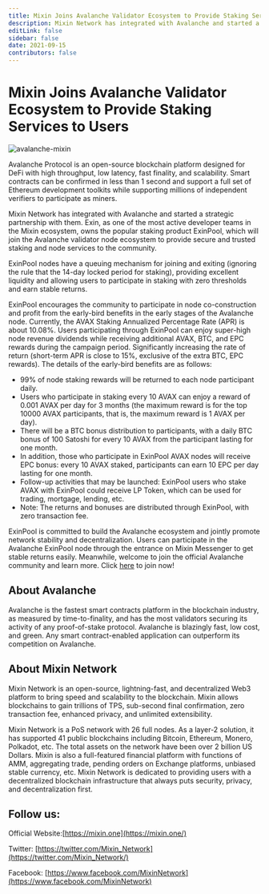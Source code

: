 ```yaml
---
title: Mixin Joins Avalanche Validator Ecosystem to Provide Staking Services to Users
description: Mixin Network has integrated with Avalanche and started a strategic partnership with them. Exin will join the Avalanche validator node ecosystem to provide secure and trusted staking and node services to the community.
editLink: false
sidebar: false
date: 2021-09-15
contributors: false
---
```


# Mixin Joins Avalanche Validator Ecosystem to Provide Staking Services to Users

![avalanche-mixin](./avalanche-mixin.png)

Avalanche Protocol is an open-source blockchain platform designed for DeFi with high throughput, low latency, fast finality, and scalability. Smart contracts can be confirmed in less than 1 second and support a full set of Ethereum development toolkits while supporting millions of independent verifiers to participate as miners.

Mixin Network has integrated with Avalanche and started a strategic partnership with them. Exin, as one of the most active developer teams in the Mixin ecosystem, owns the popular staking product ExinPool, which will join the Avalanche validator node ecosystem to provide secure and trusted staking and node services to the community.

ExinPool nodes have a queuing mechanism for joining and exiting (ignoring the rule that the 14-day locked period for staking), providing excellent liquidity and allowing users to participate in staking with zero thresholds and earn stable returns.

ExinPool encourages the community to participate in node co-construction and profit from the early-bird benefits in the early stages of the Avalanche node. Currently, the AVAX Staking Annualized Percentage Rate (APR) is about 10.08%. Users participating through ExinPool can enjoy super-high node revenue dividends while receiving additional AVAX, BTC, and EPC rewards during the campaign period. Significantly increasing the rate of return (short-term APR is close to 15%, exclusive of the extra BTC, EPC rewards). The details of the early-bird benefits are as follows:

- 99% of node staking rewards will be returned to each node    participant daily.
- Users who participate in staking every 10 AVAX can enjoy a reward of 0.001 AVAX per day for 3 months (the maximum reward is for the top 10000 AVAX participants, that is, the maximum reward is 1 AVAX per day).
- There will be a BTC bonus distribution to participants, with a daily BTC bonus of 100 Satoshi for every 10 AVAX from the participant lasting for one month.
- In addition, those who participate in ExinPool AVAX nodes will receive EPC bonus: every 10 AVAX staked, participants can earn 10 EPC per day lasting for one month.
- Follow-up activities that may be launched: ExinPool users who stake AVAX with ExinPool could receive LP Token, which can be used for trading, mortgage, lending, etc.
- Note: The returns and bonuses are distributed through ExinPool, with zero transaction fee.

ExinPool is committed to build the Avalanche ecosystem and jointly promote network stability and decentralization. Users can participate in the Avalanche ExinPool node through the entrance on Mixin Messenger to get stable returns easily. Meanwhile, welcome to join the official Avalanche community and learn more. Click [here](https://avalanche.mixinbots.com/join) to join now!

## About Avalanche
Avalanche is the fastest smart contracts platform in the blockchain industry, as measured by time-to-finality, and has the most validators securing its activity of any proof-of-stake protocol. Avalanche is blazingly fast, low cost, and green. Any smart contract-enabled application can outperform its competition on Avalanche.

## About Mixin Network

Mixin Network is an open-source, lightning-fast, and decentralized Web3 platform to bring speed and scalability to the blockchain. Mixin allows blockchains to gain trillions of TPS, sub-second final confirmation, zero transaction fee, enhanced privacy, and unlimited extensibility.

Mixin Network is a PoS network with 26 full nodes. As a layer-2 solution, it has supported 41 public blockchains including Bitcoin, Ethereum, Monero, Polkadot, etc. The total assets on the network have been over 2 billion US Dollars. Mixin is also a full-featured financial platform with functions of AMM, aggregating trade, pending orders on Exchange platforms, unbiased stable currency, etc. Mixin Network is dedicated to providing users with a decentralized blockchain infrastructure that always puts security, privacy, and decentralization first.

## Follow us:

Official Website:[https://mixin.one](https://mixin.one/)

Twitter: [https://twitter.com/Mixin_Network](https://twitter.com/Mixin_Network/)

Facebook: [https://www.facebook.com/MixinNetwork](https://www.facebook.com/MixinNetwork)
